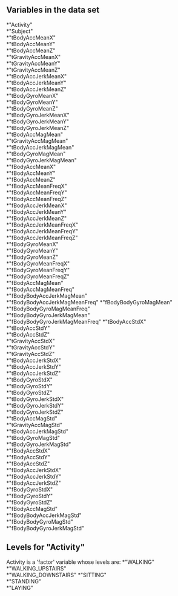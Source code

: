 

## Variables in the data set       
*"Activity"                    
*"Subject"                     
*"tBodyAccMeanX"               
*"tBodyAccMeanY"               
*"tBodyAccMeanZ"               
*"tGravityAccMeanX"            
*"tGravityAccMeanY"            
*"tGravityAccMeanZ"            
*"tBodyAccJerkMeanX"           
*"tBodyAccJerkMeanY"           
*"tBodyAccJerkMeanZ"           
*"tBodyGyroMeanX"              
*"tBodyGyroMeanY"              
*"tBodyGyroMeanZ"              
*"tBodyGyroJerkMeanX"          
*"tBodyGyroJerkMeanY"          
*"tBodyGyroJerkMeanZ"          
*"tBodyAccMagMean"             
*"tGravityAccMagMean"          
*"tBodyAccJerkMagMean"         
*"tBodyGyroMagMean"            
*"tBodyGyroJerkMagMean"        
*"fBodyAccMeanX"               
*"fBodyAccMeanY"               
*"fBodyAccMeanZ"               
*"fBodyAccMeanFreqX"           
*"fBodyAccMeanFreqY"           
*"fBodyAccMeanFreqZ"           
*"fBodyAccJerkMeanX"           
*"fBodyAccJerkMeanY"           
*"fBodyAccJerkMeanZ"           
*"fBodyAccJerkMeanFreqX"       
*"fBodyAccJerkMeanFreqY"       
*"fBodyAccJerkMeanFreqZ"       
*"fBodyGyroMeanX"              
*"fBodyGyroMeanY"              
*"fBodyGyroMeanZ"              
*"fBodyGyroMeanFreqX"          
*"fBodyGyroMeanFreqY"          
*"fBodyGyroMeanFreqZ"          
*"fBodyAccMagMean"             
*"fBodyAccMagMeanFreq"         
*"fBodyBodyAccJerkMagMean"     
*"fBodyBodyAccJerkMagMeanFreq" 
*"fBodyBodyGyroMagMean"        
*"fBodyBodyGyroMagMeanFreq"    
*"fBodyBodyGyroJerkMagMean"    
*"fBodyBodyGyroJerkMagMeanFreq"
*"tBodyAccStdX"                
*"tBodyAccStdY"                
*"tBodyAccStdZ"                
*"tGravityAccStdX"             
*"tGravityAccStdY"             
*"tGravityAccStdZ"             
*"tBodyAccJerkStdX"            
*"tBodyAccJerkStdY"            
*"tBodyAccJerkStdZ"            
*"tBodyGyroStdX"               
*"tBodyGyroStdY"               
*"tBodyGyroStdZ"               
*"tBodyGyroJerkStdX"           
*"tBodyGyroJerkStdY"           
*"tBodyGyroJerkStdZ"           
*"tBodyAccMagStd"              
*"tGravityAccMagStd"           
*"tBodyAccJerkMagStd"          
*"tBodyGyroMagStd"             
*"tBodyGyroJerkMagStd"         
*"fBodyAccStdX"                
*"fBodyAccStdY"                
*"fBodyAccStdZ"                
*"fBodyAccJerkStdX"            
*"fBodyAccJerkStdY"            
*"fBodyAccJerkStdZ"            
*"fBodyGyroStdX"               
*"fBodyGyroStdY"               
*"fBodyGyroStdZ"               
*"fBodyAccMagStd"              
*"fBodyBodyAccJerkMagStd"      
*"fBodyBodyGyroMagStd"         
*"fBodyBodyGyroJerkMagStd"
 
 ## Levels for "Activity"
 Activity is a 'factor' variable whose levels are:
 *"WALKING"            
 *"WALKING_UPSTAIRS"   
 *"WALKING_DOWNSTAIRS"
 *"SITTING"            
 *"STANDING"           
 *"LAYING" 